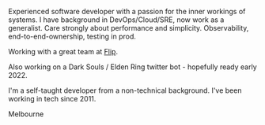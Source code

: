Experienced software developer with a passion for the inner workings of systems. I have background in DevOps/Cloud/SRE, now work as a generalist. Care strongly about performance and simplicity. Observability, end-to-end-ownership, testing in prod.

Working with a great team at [Flip](https://github.com/flipgroup).

Also working on a Dark Souls / Elden Ring twitter bot - hopefully ready early 2022.

I'm a self-taught developer from a non-technical background. I've been working in tech since 2011.

Melbourne
